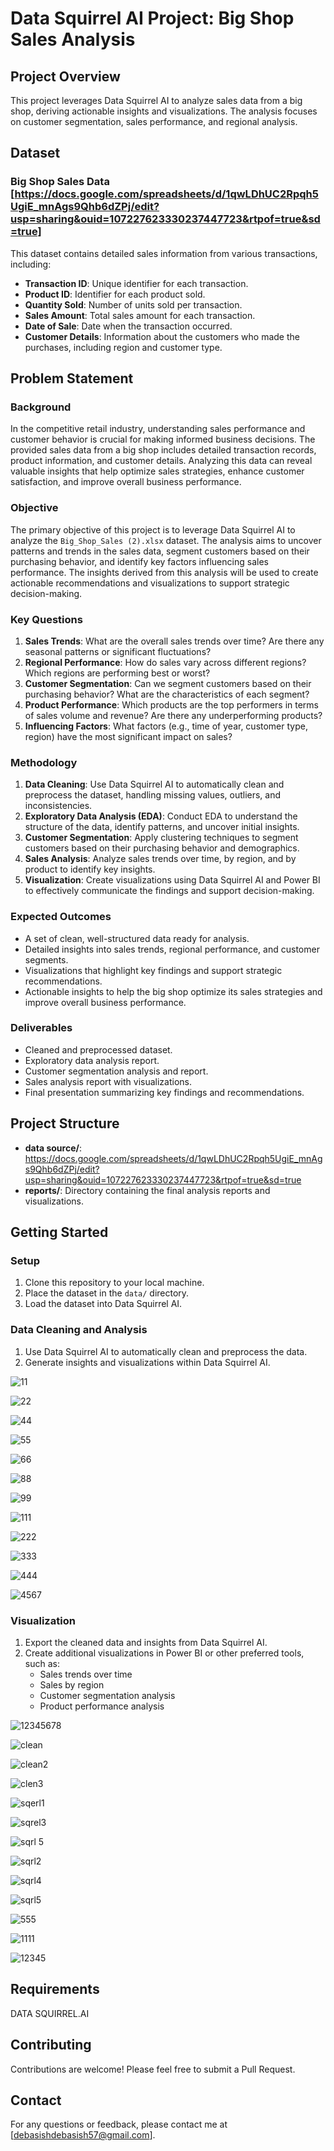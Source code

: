 # Data Squirrel AI Project: Big Shop Sales Analysis

## Project Overview
This project leverages Data Squirrel AI to analyze sales data from a big shop, deriving actionable insights and visualizations. The analysis focuses on customer segmentation, sales performance, and regional analysis.

## Dataset
### Big Shop Sales Data  [https://docs.google.com/spreadsheets/d/1qwLDhUC2Rpqh5UgiE_mnAgs9Qhb6dZPj/edit?usp=sharing&ouid=107227623330237447723&rtpof=true&sd=true]
This dataset contains detailed sales information from various transactions, including:
- **Transaction ID**: Unique identifier for each transaction.
- **Product ID**: Identifier for each product sold.
- **Quantity Sold**: Number of units sold per transaction.
- **Sales Amount**: Total sales amount for each transaction.
- **Date of Sale**: Date when the transaction occurred.
- **Customer Details**: Information about the customers who made the purchases, including region and customer type.


## Problem Statement

### Background
In the competitive retail industry, understanding sales performance and customer behavior is crucial for making informed business decisions. The provided sales data from a big shop includes detailed transaction records, product information, and customer details. Analyzing this data can reveal valuable insights that help optimize sales strategies, enhance customer satisfaction, and improve overall business performance.

### Objective
The primary objective of this project is to leverage Data Squirrel AI to analyze the `Big_Shop_Sales (2).xlsx` dataset. The analysis aims to uncover patterns and trends in the sales data, segment customers based on their purchasing behavior, and identify key factors influencing sales performance. The insights derived from this analysis will be used to create actionable recommendations and visualizations to support strategic decision-making.

### Key Questions
1. **Sales Trends**: What are the overall sales trends over time? Are there any seasonal patterns or significant fluctuations?
2. **Regional Performance**: How do sales vary across different regions? Which regions are performing best or worst?
3. **Customer Segmentation**: Can we segment customers based on their purchasing behavior? What are the characteristics of each segment?
4. **Product Performance**: Which products are the top performers in terms of sales volume and revenue? Are there any underperforming products?
5. **Influencing Factors**: What factors (e.g., time of year, customer type, region) have the most significant impact on sales?

### Methodology
1. **Data Cleaning**: Use Data Squirrel AI to automatically clean and preprocess the dataset, handling missing values, outliers, and inconsistencies.
2. **Exploratory Data Analysis (EDA)**: Conduct EDA to understand the structure of the data, identify patterns, and uncover initial insights.
3. **Customer Segmentation**: Apply clustering techniques to segment customers based on their purchasing behavior and demographics.
4. **Sales Analysis**: Analyze sales trends over time, by region, and by product to identify key insights.
5. **Visualization**: Create visualizations using Data Squirrel AI and Power BI to effectively communicate the findings and support decision-making.

### Expected Outcomes
- A set of clean, well-structured data ready for analysis.
- Detailed insights into sales trends, regional performance, and customer segments.
- Visualizations that highlight key findings and support strategic recommendations.
- Actionable insights to help the big shop optimize its sales strategies and improve overall business performance.

### Deliverables
- Cleaned and preprocessed dataset.
- Exploratory data analysis report.
- Customer segmentation analysis and report.
- Sales analysis report with visualizations.
- Final presentation summarizing key findings and recommendations.


## Project Structure
- **data source/**: https://docs.google.com/spreadsheets/d/1qwLDhUC2Rpqh5UgiE_mnAgs9Qhb6dZPj/edit?usp=sharing&ouid=107227623330237447723&rtpof=true&sd=true
- **reports/**: Directory containing the final analysis reports and visualizations.

## Getting Started
### Setup
1. Clone this repository to your local machine.
2. Place the dataset in the `data/` directory.
3. Load the dataset into Data Squirrel AI.



### Data Cleaning and Analysis

1. Use Data Squirrel AI to automatically clean and preprocess the data.
2. Generate insights and visualizations within Data Squirrel AI.


![11](https://github.com/user-attachments/assets/0b55314b-4659-417d-bfc1-4e54c0e1db90)


![22](https://github.com/user-attachments/assets/0b02cc59-071d-47d6-a2b6-26ef24c8c991)


![44](https://github.com/user-attachments/assets/58c42443-9ba2-4cc4-9192-760e3cdc2e6e)


![55](https://github.com/user-attachments/assets/36fb564a-88dd-407d-a814-ac903292df81)


![66](https://github.com/user-attachments/assets/eb399080-33ca-4dfb-8e6a-0cd44b1b13f0)




![88](https://github.com/user-attachments/assets/847cecac-7265-4dc3-a901-f2964bd5fe60)


![99](https://github.com/user-attachments/assets/7f240d0b-78da-4f92-af34-750aa31c6855)


![111](https://github.com/user-attachments/assets/62711a62-4fb1-4738-8c0a-12c05d842df7)


![222](https://github.com/user-attachments/assets/8cd3d0e3-fc7b-439e-b31e-2573cd31125d)


![333](https://github.com/user-attachments/assets/bf870256-abda-405e-9f0e-b7d9e5839fac)


![444](https://github.com/user-attachments/assets/c82e925b-1fb1-4b58-8dc5-e85b632b4de0)


![4567](https://github.com/user-attachments/assets/a1937291-8e4a-4e06-9dcb-4935546b32ec)




### Visualization

1. Export the cleaned data and insights from Data Squirrel AI.
2. Create additional visualizations in Power BI or other preferred tools, such as:
   - Sales trends over time
   - Sales by region
   - Customer segmentation analysis
   - Product performance analysis


![12345678](https://github.com/user-attachments/assets/c318f464-b050-4bee-877d-19b778f3c4ab)


![clean](https://github.com/user-attachments/assets/adaa3713-6849-4150-85dc-c1cbcfbf63d2)


![clean2](https://github.com/user-attachments/assets/f4c48950-e37e-476d-97af-49b705e4e9d7)


![clen3](https://github.com/user-attachments/assets/7c31fb22-8ba5-4217-8ef7-e570db4cc658)


![sqerl1](https://github.com/user-attachments/assets/bc95ceb0-4447-4385-8516-aedc3d2ef4d9)


![sqrel3](https://github.com/user-attachments/assets/6ee8f95b-8898-46ce-9e40-129a8429876e)


![sqrl 5](https://github.com/user-attachments/assets/4de8389c-d21f-4c52-846e-dfd9634579a0)


![sqrl2](https://github.com/user-attachments/assets/39438956-677c-416f-8b0c-6ea296a71f15)


![sqrl4](https://github.com/user-attachments/assets/9545f29f-e68a-40b2-8911-ee02649d2c72)


![sqrl5](https://github.com/user-attachments/assets/dc4e36dd-7b68-4450-9c81-cf4236c5328b)


![555](https://github.com/user-attachments/assets/70f698a1-5f9a-4730-9405-032e9d1d469c)


![1111](https://github.com/user-attachments/assets/69c46083-6f61-4359-8b76-57abbb041961)

![12345](https://github.com/user-attachments/assets/6e1f390f-c5ac-48a8-81e3-b36da0531385)


## Requirements
DATA SQUIRREL.AI

## Contributing
Contributions are welcome! Please feel free to submit a Pull Request.


## Contact
For any questions or feedback, please contact me at [debasishdebasish57@gmail.com].




